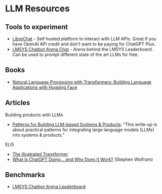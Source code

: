 # LLM Resources

## Tools to experiment

- [LibreChat](https://github.com/danny-avila/LibreChat) - Self hosted platform to interact with LLM APIs. Great if you have OpenAI API credit and don't want to be paying for ChatGPT Plus.
- [LMSYS Chatbot Arena Chat](https://chat.lmsys.org/) - Arena behind the LMSYS Leaderboard. Can be used to prompt different state of the art LLMs for free.

## Books

- [Natural Language Processing with Transformers: Building Language Applications with Hugging Face](https://www.goodreads.com/en/book/show/60114857)

## Articles

Building products with LLMs
- [Patterns for Building LLM-based Systems & Products](https://eugeneyan.com/writing/llm-patterns/): "This write-up is about practical patterns for integrating large language models (LLMs) into systems & products."

ELI5
- [The Illustrated Transformer](https://jalammar.github.io/illustrated-transformer/)
- [What Is ChatGPT Doing... and Why Does It Work?](https://writings.stephenwolfram.com/2023/02/what-is-chatgpt-doing-and-why-does-it-work/) (Stephen Wolfram)

## Benchmarks

- [LMSYS Chatbot Arena Leaderboard](https://huggingface.co/spaces/lmsys/chatbot-arena-leaderboard)
